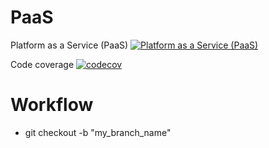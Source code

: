 # PaaS
Platform as a Service (PaaS)
[![Platform as a Service (PaaS)](https://github.com/Daniel-Perrinez/PaaS/actions/workflows/PaaS.yml/badge.svg?branch=main)](https://github.com/Daniel-Perrinez/PaaS/actions/workflows/PaaS.yml)

Code coverage
[![codecov](https://codecov.io/gh/Daniel-Perrinez/PaaS/graph/badge.svg?token=FPXJ9VPUN7)](https://codecov.io/gh/Daniel-Perrinez/PaaS)

# Workflow
- git checkout -b "my_branch_name"

